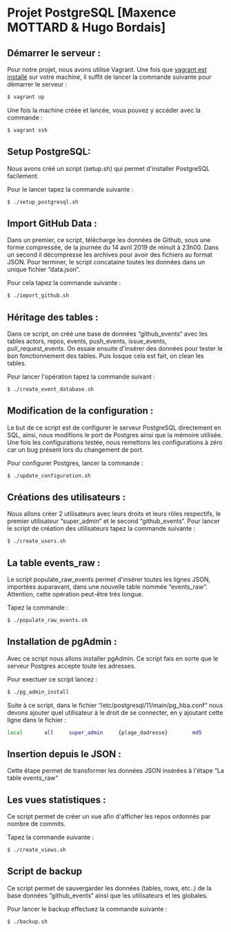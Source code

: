 # Projet PostgreSQL [Maxence MOTTARD & Hugo Bordais]



## Démarrer le serveur :

Pour notre projet, nous avons utilise Vagrant. Une fois que [vagrant est installé](https://www.vagrantup.com/downloads.html) sur votre machine, il suffit de lancer la commande suivante pour démarrer le serveur :

```bash
$ vagrant up
```

Une fois la machine créée et lancée, vous pouvez y accéder avec la commande :

```bash
$ vagrant ssh
```



## Setup PostgreSQL:

Nous avons créé un script (setup.sh) qui permet d'installer PostgreSQL facilement.

Pour le lancer tapez la commande suivante :

```bash
$ ./setup_postgresql.sh
```



## Import GitHub Data :

Dans un premier, ce script, télécharge les données de Github, sous une forme compressée, de la journée du 14 avril 2019 de minuit à 23h00. Dans un second il décompresse les archives pour avoir des fichiers au format JSON. Pour terminer, le script concataine toutes les données dans un unique fichier “data.json“.

Pour cela tapez la commande suivante :

```bash
$ ./import_github.sh
```



##  Héritage des tables : 

Dans ce script, on créé une base de données “github_events“ avec les tables actors, repos, events, push_events, issue_events, pull_request_events. On essaie ensuite d'insérer des données pour tester le bon fonctionnement des tables. Puis losque cela est fait, on clean les tables.

Pour lancer l'opération tapez la commande suivant :

```bash
$ ./create_event_database.sh
```



## Modification de la configuration :

Le but de ce script est de configurer le serveur PostgreSQL directement en SQL, ainsi, nous modifions le port de Postgres ainsi que la mémoire utilisée. Une fois les configurations testée, nous remettons les configurations à zéro car un bug présent lors du changement de port.

Pour configurer Postgres, lancer la commande :

```bash
$ ./update_configuration.sh
```



## Créations des utilisateurs :

Nous allons créer 2 utilisateurs avec leurs droits et leurs rôles respectifs, le premier utilisateur “super_admin“ et le second “github_events“. Pour lancer le script de création des utilisateurs tapez la commande suivante :

```bash
$ ./create_users.sh
```



## La table events_raw :

Le script populate_raw_events permet d'insérer toutes les lignes JSON, importées auparavant, dans une nouvelle table nommée “events_raw“. Attention, cette opération peut-être très longue.

Tapez la commande :

```bash
$ ./populate_raw_events.sh
```



## Installation de pgAdmin :

Avec ce script nous allons installer pgAdmin. Ce script fais en sorte que le serveur Postgres accepte toute les adresses. 

Pour exectuer ce script lancez :

```bash
$ ./pg_admin_install
```

Suite à ce script, dans le fichier “/etc/postgresql/11/main/pg_hba.conf“ nous devons ajouter quel utilisateur à le droit de se connecter, en y ajoutant cette ligne dans le fichier :

```bash
local		all		super_admin		{plage_dadresse}		md5
```



## Insertion depuis le JSON :

Cette étape permet de transformer les données JSON insérées à l'étape “La table events_raw“



## Les vues statistiques :

Ce script permet de créer un vue afin d'afficher les repos ordonnés par nombre de commits.

Tapez la commande suivante :

```bash
$ ./create_views.sh
```



## Script de backup

Ce script permet de sauvergarder les données (tables, rows, etc..) de la base données “github_events“ ainsi que les utilisateurs et les globales. 

Pour lancer le backup effectuez la commande suivante :

```bash
$ ./backup.sh
```
